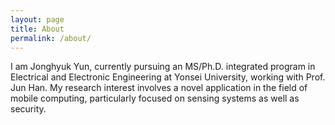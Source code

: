 ```yaml
---
layout: page
title: About
permalink: /about/
---
```


I am Jonghyuk Yun, currently pursuing an MS/Ph.D. integrated program in Electrical and Electronic Engineering at Yonsei University, working with Prof. Jun Han. 
My research interest involves a novel application in the field of mobile computing, particularly focused on sensing systems as well as security.

<!-- This is the base Jekyll theme. You can find out more info about customizing your Jekyll theme, as well as basic Jekyll usage documentation at [jekyllrb.com](https://jekyllrb.com/)

You can find the source code for Minima at GitHub:
[jekyll][jekyll-organization] /
[minima](https://github.com/jekyll/minima)

You can find the source code for Jekyll at GitHub:
[jekyll][jekyll-organization] /
[jekyll](https://github.com/jekyll/jekyll)


[jekyll-organization]: https://github.com/jekyll -->
